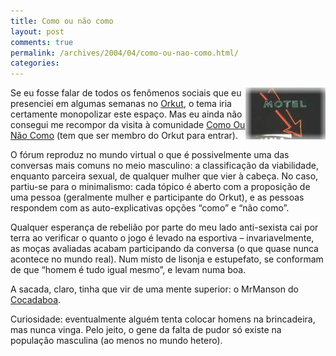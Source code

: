 ```yaml
---
title: Como ou não como
layout: post
comments: true
permalink: /archives/2004/04/como-ou-nao-como.html/
categories:
---
```

<img src="/img/blig/comoounaocomo.jpg"  alt="placa de motel, usada como logotipo da comunidade" align="right">Se eu fosse falar de todos os fenômenos sociais que eu presenciei em algumas semanas no <a href="200403.html#post_20040322">Orkut</a>, o tema iria certamente monopolizar este espaço. Mas eu ainda não consegui me recompor da visita à comunidade <a href="http://www.orkut.com/Community.aspx?cmm=34969" >Como Ou Não Como</a> (tem que ser membro do Orkut para entrar).

O fórum reproduz no mundo virtual o que é possivelmente uma das conversas mais comuns no meio masculino: a classificação da viabilidade, enquanto parceira sexual, de qualquer mulher que vier à cabeça. No caso, partiu-se para o minimalismo: cada tópico é aberto com a proposição de uma pessoa (geralmente mulher e participante do Orkut), e as pessoas respondem com as auto-explicativas opções &#8220;como&#8221; e &#8220;não como&#8221;.

Qualquer esperança de rebelião por parte do meu lado anti-sexista cai por terra ao verificar o quanto o jogo é levado na esportiva &#8211; invariavelmente, as moças avaliadas acabam participando da conversa (o que quase nunca acontece no mundo real). Num misto de lisonja e estupefato, se conformam de que &#8220;homem é tudo igual mesmo&#8221;, e levam numa boa.

A sacada, claro, tinha que vir de uma mente superior: o MrManson do <a href="http://www.cocadaboa.com.br" >Cocadaboa</a>.

Curiosidade: eventualmente alguém tenta colocar homens na brincadeira, mas nunca vinga. Pelo jeito, o gene da falta de pudor só existe na população masculina (ao menos no mundo hetero).
